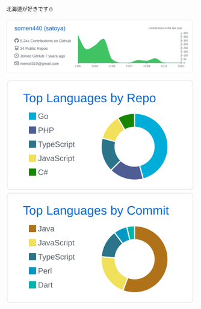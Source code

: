 北海道が好きです:snowman:

[![](https://raw.githubusercontent.com/somen440/somen440/master/profile-summary-card-output/github/0-profile-details.svg)](https://github.com/vn7n24fzkq/github-profile-summary-cards)

[![](https://raw.githubusercontent.com/somen440/somen440/master/profile-summary-card-output/github/1-repos-per-language.svg)](https://github.com/vn7n24fzkq/github-profile-summary-cards)
[![](https://raw.githubusercontent.com/somen440/somen440/master/profile-summary-card-output/github/2-most-commit-language.svg)](https://github.com/vn7n24fzkq/github-profile-summary-cards)
